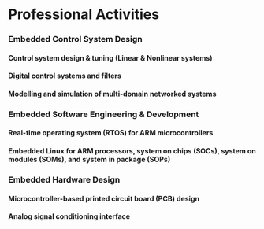 # Professional Activities


### Embedded Control System Design

#### Control system design & tuning (Linear & Nonlinear systems)

#### Digital control systems and filters

#### Modelling and simulation of multi-domain networked systems

### Embedded Software Engineering & Development

#### Real-time operating system (RTOS) for ARM microcontrollers
#### Embedded Linux for ARM processors, system on chips (SOCs), system on modules (SOMs), and system in package (SOPs)

### Embedded Hardware Design

#### Microcontroller-based printed circuit board (PCB) design

#### Analog signal conditioning interface